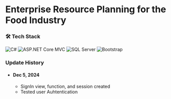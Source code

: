 # Enterprise Resource Planning for the Food Industry

### 🛠️ Tech Stack
![C#](https://img.shields.io/badge/Language-C%23-239120?style=flat&logo=csharp&logoColor=white)
![ASP.NET Core MVC](https://img.shields.io/badge/Framework-ASP.NET%20Core%20MVC-512BD4?style=flat&logo=.net&logoColor=white)
![SQL Server](https://img.shields.io/badge/Database-SQL%20Server-CC2927?style=flat&logo=microsoft-sql-server&logoColor=white)
![Bootstrap](https://img.shields.io/badge/Tools-Bootstrap-7952B3?style=flat&logo=bootstrap&logoColor=white)

### Update History
* #### Dec 5, 2024
  - SignIn view, function, and session created
  - Tested user Auhtentication
 

